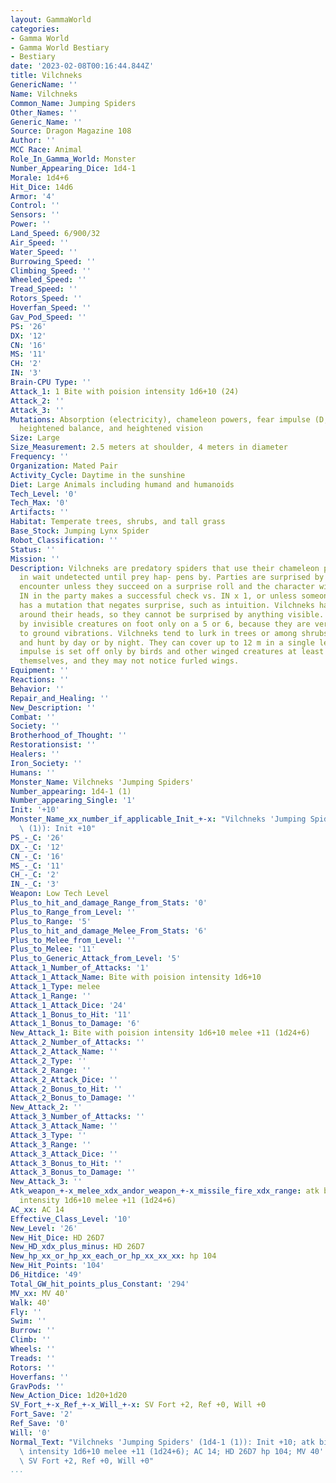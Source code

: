 ```yaml
---
layout: GammaWorld
categories:
- Gamma World
- Gamma World Bestiary
- Bestiary
date: '2023-02-08T00:16:44.844Z'
title: Vilchneks
GenericName: ''
Name: Vilchneks
Common_Name: Jumping Spiders
Other_Names: ''
Generic_Name: ''
Source: Dragon Magazine 108
Author: ''
MCC Race: Animal
Role_In_Gamma_World: Monster
Number_Appearing_Dice: 1d4-1
Morale: 1d4+6
Hit_Dice: 14d6
Armor: '4'
Control: ''
Sensors: ''
Power: ''
Land_Speed: 6/900/32
Air_Speed: ''
Water_Speed: ''
Burrowing_Speed: ''
Climbing_Speed: ''
Wheeled_Speed: ''
Tread_Speed: ''
Rotors_Speed: ''
Hoverfan_Speed: ''
Gav_Pod_Speed: ''
PS: '26'
DX: '12'
CN: '16'
MS: '11'
CH: '2'
IN: '3'
Brain-CPU Type: ''
Attack_1: 1 Bite with poision intensity 1d6+10 (24)
Attack_2: ''
Attack_3: ''
Mutations: Absorption (electricity), chameleon powers, fear impulse (D; winged beings),
  heightened balance, and heightened vision
Size: Large
Size_Measurement: 2.5 meters at shoulder, 4 meters in diameter
Frequency: ''
Organization: Mated Pair
Activity_Cycle: Daytime in the sunshine
Diet: Large Animals including humand and humanoids
Tech_Level: '0'
Tech_Max: '0'
Artifacts: ''
Habitat: Temperate trees, shrubs, and tall grass
Base_Stock: Jumping Lynx Spider
Robot_Classification: ''
Status: ''
Mission: ''
Description: Vilchneks are predatory spiders that use their chameleon powers to lie
  in wait undetected until prey hap- pens by. Parties are surprised by a vilch- nek
  encounter unless they succeed on a surprise roll and the character with the highest
  IN in the party makes a successful check vs. IN x 1, or unless someone in the party
  has a mutation that negates surprise, such as intuition. Vilchneks have eyes all
  around their heads, so they cannot be surprised by anything visible. They are surprised
  by invisible creatures on foot only on a 5 or 6, because they are very sensitive
  to ground vibrations. Vilchneks tend to lurk in trees or among shrubs on the ground,
  and hunt by day or by night. They can cover up to 12 m in a single leap. Their fear
  impulse is set off only by birds and other winged creatures at least as large as
  themselves, and they may not notice furled wings.
Equipment: ''
Reactions: ''
Behavior: ''
Repair_and_Healing: ''
New_Description: ''
Combat: ''
Society: ''
Brotherhood_of_Thought: ''
Restorationsist: ''
Healers: ''
Iron_Society: ''
Humans: ''
Monster_Name: Vilchneks 'Jumping Spiders'
Number_appearing: 1d4-1 (1)
Number_appearing_Single: '1'
Init: '+10'
Monster_Name_xx_number_if_applicable_Init_+-x: "Vilchneks 'Jumping Spiders' (1d4-1\
  \ (1)): Init +10"
PS_-_C: '26'
DX_-_C: '12'
CN_-_C: '16'
MS_-_C: '11'
CH_-_C: '2'
IN_-_C: '3'
Weapon: Low Tech Level
Plus_to_hit_and_damage_Range_from_Stats: '0'
Plus_to_Range_from_Level: ''
Plus_to_Range: '5'
Plus_to_hit_and_damage_Melee_From_Stats: '6'
Plus_to_Melee_from_Level: ''
Plus_to_Melee: '11'
Plus_to_Generic_Attack_from_Level: '5'
Attack_1_Number_of_Attacks: '1'
Attack_1_Attack_Name: Bite with poision intensity 1d6+10
Attack_1_Type: melee
Attack_1_Range: ''
Attack_1_Attack_Dice: '24'
Attack_1_Bonus_to_Hit: '11'
Attack_1_Bonus_to_Damage: '6'
New_Attack_1: Bite with poision intensity 1d6+10 melee +11 (1d24+6)
Attack_2_Number_of_Attacks: ''
Attack_2_Attack_Name: ''
Attack_2_Type: ''
Attack_2_Range: ''
Attack_2_Attack_Dice: ''
Attack_2_Bonus_to_Hit: ''
Attack_2_Bonus_to_Damage: ''
New_Attack_2: ''
Attack_3_Number_of_Attacks: ''
Attack_3_Attack_Name: ''
Attack_3_Type: ''
Attack_3_Range: ''
Attack_3_Attack_Dice: ''
Attack_3_Bonus_to_Hit: ''
Attack_3_Bonus_to_Damage: ''
New_Attack_3: ''
Atk_weapon_+-x_melee_xdx_andor_weapon_+-x_missile_fire_xdx_range: atk bite with poision
  intensity 1d6+10 melee +11 (1d24+6)
AC_xx: AC 14
Effective_Class_Level: '10'
New_Level: '26'
New_Hit_Dice: HD 26D7
New_HD_xdx_plus_minus: HD 26D7
New_hp_xx_or_hp_xx_each_or_hp_xx_xx_xx: hp 104
New_Hit_Points: '104'
D6_Hitdice: '49'
Total_GW_hit_points_plus_Constant: '294'
MV_xx: MV 40'
Walk: 40'
Fly: ''
Swim: ''
Burrow: ''
Climb: ''
Wheels: ''
Treads: ''
Rotors: ''
Hoverfans: ''
GravPods: ''
New_Action_Dice: 1d20+1d20
SV_Fort_+-x_Ref_+-x_Will_+-x: SV Fort +2, Ref +0, Will +0
Fort_Save: '2'
Ref_Save: '0'
Will: '0'
Normal_Text: "Vilchneks 'Jumping Spiders' (1d4-1 (1)): Init +10; atk bite with poision\
  \ intensity 1d6+10 melee +11 (1d24+6); AC 14; HD 26D7 hp 104; MV 40' ; 1d20+1d20;\
  \ SV Fort +2, Ref +0, Will +0"
...
```

